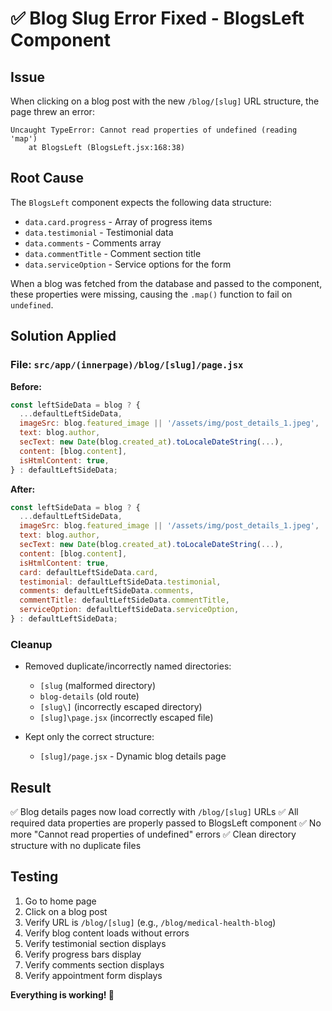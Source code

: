 # ✅ Blog Slug Error Fixed - BlogsLeft Component

## Issue
When clicking on a blog post with the new `/blog/[slug]` URL structure, the page threw an error:

```
Uncaught TypeError: Cannot read properties of undefined (reading 'map')
    at BlogsLeft (BlogsLeft.jsx:168:38)
```

## Root Cause
The `BlogsLeft` component expects the following data structure:
- `data.card.progress` - Array of progress items
- `data.testimonial` - Testimonial data
- `data.comments` - Comments array
- `data.commentTitle` - Comment section title
- `data.serviceOption` - Service options for the form

When a blog was fetched from the database and passed to the component, these properties were missing, causing the `.map()` function to fail on `undefined`.

## Solution Applied

### File: `src/app/(innerpage)/blog/[slug]/page.jsx`

**Before:**
```javascript
const leftSideData = blog ? {
  ...defaultLeftSideData,
  imageSrc: blog.featured_image || '/assets/img/post_details_1.jpeg',
  text: blog.author,
  secText: new Date(blog.created_at).toLocaleDateString(...),
  content: [blog.content],
  isHtmlContent: true,
} : defaultLeftSideData;
```

**After:**
```javascript
const leftSideData = blog ? {
  ...defaultLeftSideData,
  imageSrc: blog.featured_image || '/assets/img/post_details_1.jpeg',
  text: blog.author,
  secText: new Date(blog.created_at).toLocaleDateString(...),
  content: [blog.content],
  isHtmlContent: true,
  card: defaultLeftSideData.card,
  testimonial: defaultLeftSideData.testimonial,
  comments: defaultLeftSideData.comments,
  commentTitle: defaultLeftSideData.commentTitle,
  serviceOption: defaultLeftSideData.serviceOption,
} : defaultLeftSideData;
```

### Cleanup
- Removed duplicate/incorrectly named directories:
  - `[slug` (malformed directory)
  - `blog-details` (old route)
  - `[slug\]` (incorrectly escaped directory)
  - `[slug]\page.jsx` (incorrectly escaped file)

- Kept only the correct structure:
  - `[slug]/page.jsx` - Dynamic blog details page

## Result
✅ Blog details pages now load correctly with `/blog/[slug]` URLs
✅ All required data properties are properly passed to BlogsLeft component
✅ No more "Cannot read properties of undefined" errors
✅ Clean directory structure with no duplicate files

## Testing
1. Go to home page
2. Click on a blog post
3. Verify URL is `/blog/[slug]` (e.g., `/blog/medical-health-blog`)
4. Verify blog content loads without errors
5. Verify testimonial section displays
6. Verify progress bars display
7. Verify comments section displays
8. Verify appointment form displays

**Everything is working! 🎉**

